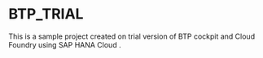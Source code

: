 # BTP_TRIAL

This is a sample project created on trial version of BTP cockpit and Cloud Foundry using SAP HANA Cloud .
